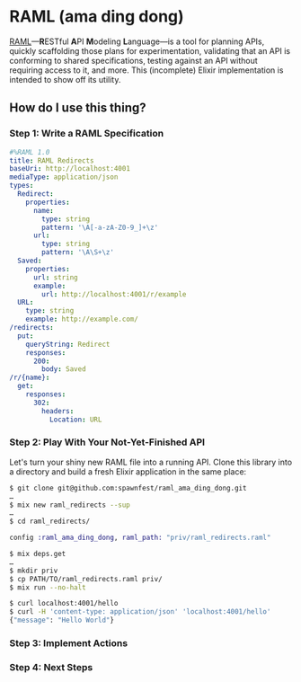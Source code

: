 # RAML (ama ding dong)

[RAML](https://raml.org/)—**R**ESTful **A**PI **M**odeling **L**anguage—is a tool for planning APIs, 
quickly scaffolding those plans for experimentation, validating that an API is
conforming to shared specifications, testing against an API without requiring
access to it, and more.  This (incomplete) Elixir implementation is intended to 
show off its utility.

## How do I use this thing?

### Step 1:  Write a RAML Specification

```YAML
#%RAML 1.0
title: RAML Redirects
baseUri: http://localhost:4001
mediaType: application/json
types:
  Redirect:
    properties:
      name:
        type: string
        pattern: '\A[-a-zA-Z0-9_]+\z'
      url:
        type: string
        pattern: '\A\S+\z'
  Saved:
    properties:
      url: string
      example:
        url: http://localhost:4001/r/example
  URL:
    type: string
    example: http://example.com/
/redirects:
  put:
    queryString: Redirect
    responses: 
      200:
        body: Saved
/r/{name}:
  get:
    responses:
      302:
        headers:
          Location: URL
```

### Step 2:  Play With Your Not-Yet-Finished API 

Let's turn your shiny new RAML file into a running API.  Clone this library
into a directory and build a fresh Elixir application in the same place:

```bash
$ git clone git@github.com:spawnfest/raml_ama_ding_dong.git
…
$ mix new raml_redirects --sup
…
$ cd raml_redirects/
```

```Elixir
config :raml_ama_ding_dong, raml_path: "priv/raml_redirects.raml"
```

```bash
$ mix deps.get
…
$ mkdir priv
$ cp PATH/TO/raml_redirects.raml priv/
$ mix run --no-halt
```

```bash
$ curl localhost:4001/hello
$ curl -H 'content-type: application/json' 'localhost:4001/hello'
{"message": "Hello World"}
```

### Step 3:  Implement Actions

### Step 4:  Next Steps


